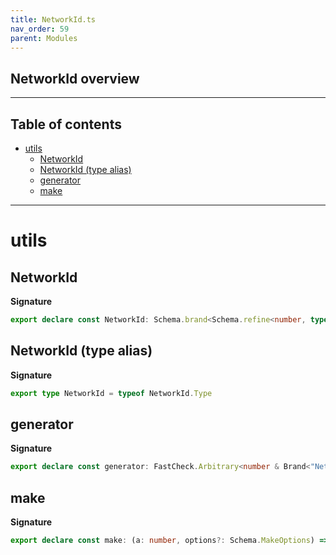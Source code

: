 ```yaml
---
title: NetworkId.ts
nav_order: 59
parent: Modules
---
```


## NetworkId overview

---

<h2 class="text-delta">Table of contents</h2>

- [utils](#utils)
  - [NetworkId](#networkid)
  - [NetworkId (type alias)](#networkid-type-alias)
  - [generator](#generator)
  - [make](#make)

---

# utils

## NetworkId

**Signature**

```ts
export declare const NetworkId: Schema.brand<Schema.refine<number, typeof Schema.NonNegative>, "NetworkId">
```

## NetworkId (type alias)

**Signature**

```ts
export type NetworkId = typeof NetworkId.Type
```

## generator

**Signature**

```ts
export declare const generator: FastCheck.Arbitrary<number & Brand<"NetworkId">>
```

## make

**Signature**

```ts
export declare const make: (a: number, options?: Schema.MakeOptions) => number & Brand<"NetworkId">
```
